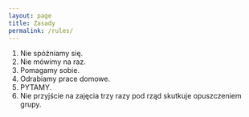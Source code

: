 ```yaml
---
layout: page
title: Zasady
permalink: /rules/
---
```


1. Nie spóźniamy się.
2. Nie mówimy na raz.
3. Pomagamy sobie.
4. Odrabiamy prace domowe.
5. PYTAMY.
6. Nie przyjście na zajęcia trzy razy pod rząd skutkuje opuszczeniem grupy.
